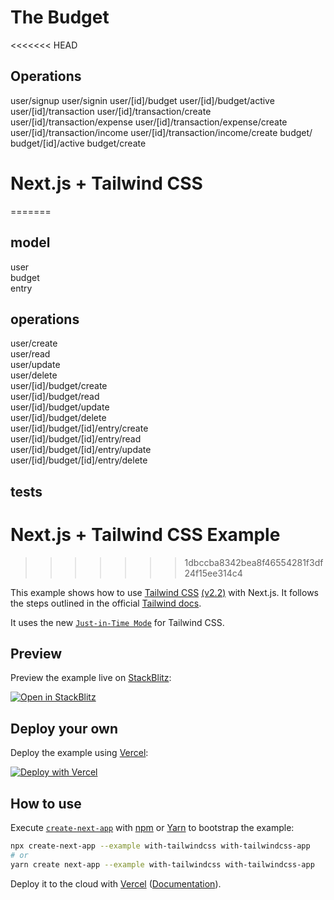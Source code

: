 # The Budget

<<<<<<< HEAD
## Operations
user/signup
user/signin
user/[id]/budget
user/[id]/budget/active
user/[id]/transaction
user/[id]/transaction/create
user/[id]/transaction/expense
user/[id]/transaction/expense/create
user/[id]/transaction/income
user/[id]/transaction/income/create
budget/
budget/[id]/active
budget/create



# Next.js + Tailwind CSS
=======
## model
user\
budget\
entry
## operations
user/create\
user/read\
user/update\
user/delete\
user/[id]/budget/create\
user/[id]/budget/read\
user/[id]/budget/update\
user/[id]/budget/delete\
user/[id]/budget/[id]/entry/create\
user/[id]/budget/[id]/entry/read\
user/[id]/budget/[id]/entry/update\
user/[id]/budget/[id]/entry/delete
## tests


# Next.js + Tailwind CSS Example
>>>>>>> 1dbccba8342bea8f46554281f3df24f15ee314c4

This example shows how to use [Tailwind CSS](https://tailwindcss.com/) [(v2.2)](https://blog.tailwindcss.com/tailwindcss-2-2) with Next.js. It follows the steps outlined in the official [Tailwind docs](https://tailwindcss.com/docs/guides/nextjs).

It uses the new [`Just-in-Time Mode`](https://tailwindcss.com/docs/just-in-time-mode) for Tailwind CSS.

## Preview

Preview the example live on [StackBlitz](http://stackblitz.com/):

[![Open in StackBlitz](https://developer.stackblitz.com/img/open_in_stackblitz.svg)](https://stackblitz.com/github/vercel/next.js/tree/canary/examples/with-tailwindcss)

## Deploy your own

Deploy the example using [Vercel](https://vercel.com?utm_source=github&utm_medium=readme&utm_campaign=next-example):

[![Deploy with Vercel](https://vercel.com/button)](https://vercel.com/new/git/external?repository-url=https://github.com/vercel/next.js/tree/canary/examples/with-tailwindcss&project-name=with-tailwindcss&repository-name=with-tailwindcss)

## How to use

Execute [`create-next-app`](https://github.com/vercel/next.js/tree/canary/packages/create-next-app) with [npm](https://docs.npmjs.com/cli/init) or [Yarn](https://yarnpkg.com/lang/en/docs/cli/create/) to bootstrap the example:

```bash
npx create-next-app --example with-tailwindcss with-tailwindcss-app
# or
yarn create next-app --example with-tailwindcss with-tailwindcss-app
```

Deploy it to the cloud with [Vercel](https://vercel.com/new?utm_source=github&utm_medium=readme&utm_campaign=next-example) ([Documentation](https://nextjs.org/docs/deployment)).